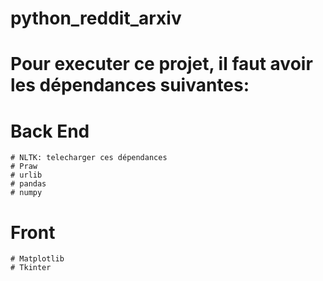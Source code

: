 # python_reddit_arxiv
# Pour executer ce projet, il faut avoir les dépendances suivantes:
    
# Back End
    # NLTK: telecharger ces dépendances
    # Praw
    # urlib
    # pandas
    # numpy
   
# Front
    # Matplotlib
    # Tkinter
